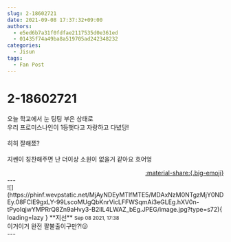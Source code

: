 ```yaml
---
slug: 2-18602721
date: 2021-09-08 17:37:32+09:00
authors:
  - e5ed6b7a31f0fdfae2117535d0e361ed
  - 01435f74a49ba8a519705ad242348232
categories:
  - Jisun
tags:
  - Fan Post
---
```


# 2-18602721

<div class="post-container" markdown="1">
<div class="content-container md-sidebar__scrollwrap" markdown="1">

오늘 학교에서 눈 팅팅 부은 상태로<br>우리 프로미스나인이 1등햇다고 자랑하고 다녔당!<br><br>히히 잘해쬬?<br><br>지쎈이 칭찬해주면 난 더이상 소원이 없을거 같아요 흐어엉

</div>
</div>

<div style="text-align: right;" markdown="1">
<a href="https://weverse.io/fromis9/fanpost/2-18602721" style="text-align: right;">:material-share:{.big-emoji}</a>
</div>
---

<div class="comments-container md-sidebar__scrollwrap" markdown="1">
<div class="comment" markdown="1">
<div class='id-container' markdown="1">
![](https://phinf.wevpstatic.net/MjAyNDEyMTlfMTE5/MDAxNzM0NTgzMjY0NDEy.08FClE9gxLY-99LscoMUgQbKnrVicLFFWSqmAi3eGLEg.hXV0n-tPyoIqjwYMPRrQ8Zn9aHvy3-B2llL4LWAZ_bEg.JPEG/image.jpg?type=s72){ loading=lazy }
**<span class="artist">지선</span>** <small>Sep 08 2021, 17:38</small><br>
</div>
<div class='comment-body' markdown="1">
이거이거 완전 팔불출이구만?!😖
</div>
</div>
</div>
---
